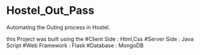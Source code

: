 # Hostel_Out_Pass
Automating the Outing process in Hostel.

this Project was built using the
#Client Side : Html,Css
#Server Side : Java Script
#Web Framework : Flask
#Database : MongoDB
